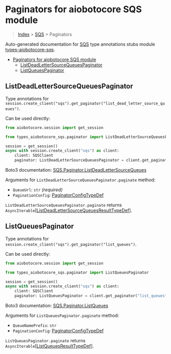 <a id="paginators-for-aiobotocore-sqs-module"></a>

# Paginators for aiobotocore SQS module

> [Index](..) > [SQS](.) > Paginators

Auto-generated documentation for
[SQS](https://boto3.amazonaws.com/v1/documentation/api/latest/reference/services/sqs.html#SQS)
type annotations stubs module
[types-aiobotocore-sqs](https://pypi.org/project/types-aiobotocore-sqs/).

- [Paginators for aiobotocore SQS module](#paginators-for-aiobotocore-sqs-module)
  - [ListDeadLetterSourceQueuesPaginator](#listdeadlettersourcequeuespaginator)
  - [ListQueuesPaginator](#listqueuespaginator)

<a id="listdeadlettersourcequeuespaginator"></a>

## ListDeadLetterSourceQueuesPaginator

Type annotations for
`session.create_client("sqs").get_paginator("list_dead_letter_source_queues")`.

Can be used directly:

```python
from aiobotocore.session import get_session

from types_aiobotocore_sqs.paginator import ListDeadLetterSourceQueuesPaginator

session = get_session()
async with session.create_client("sqs") as client:
    client: SQSClient
    paginator: ListDeadLetterSourceQueuesPaginator = client.get_paginator("list_dead_letter_source_queues")
```

Boto3 documentation:
[SQS.Paginator.ListDeadLetterSourceQueues](https://boto3.amazonaws.com/v1/documentation/api/latest/reference/services/sqs.html#SQS.Paginator.ListDeadLetterSourceQueues)

Arguments for `ListDeadLetterSourceQueuesPaginator.paginate` method:

- `QueueUrl`: `str` *(required)*
- `PaginationConfig`:
  [PaginatorConfigTypeDef](./type_defs.md#paginatorconfigtypedef)

`ListDeadLetterSourceQueuesPaginator.paginate` returns
`AsyncIterable`\[[ListDeadLetterSourceQueuesResultTypeDef](./type_defs.md#listdeadlettersourcequeuesresulttypedef)\].

<a id="listqueuespaginator"></a>

## ListQueuesPaginator

Type annotations for
`session.create_client("sqs").get_paginator("list_queues")`.

Can be used directly:

```python
from aiobotocore.session import get_session

from types_aiobotocore_sqs.paginator import ListQueuesPaginator

session = get_session()
async with session.create_client("sqs") as client:
    client: SQSClient
    paginator: ListQueuesPaginator = client.get_paginator("list_queues")
```

Boto3 documentation:
[SQS.Paginator.ListQueues](https://boto3.amazonaws.com/v1/documentation/api/latest/reference/services/sqs.html#SQS.Paginator.ListQueues)

Arguments for `ListQueuesPaginator.paginate` method:

- `QueueNamePrefix`: `str`
- `PaginationConfig`:
  [PaginatorConfigTypeDef](./type_defs.md#paginatorconfigtypedef)

`ListQueuesPaginator.paginate` returns
`AsyncIterable`\[[ListQueuesResultTypeDef](./type_defs.md#listqueuesresulttypedef)\].
